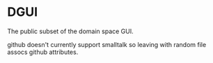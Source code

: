 # DGUI

 The public subset of the domain space GUI.

 github doesn't currently support smalltalk so leaving with random file assocs github attributes.

